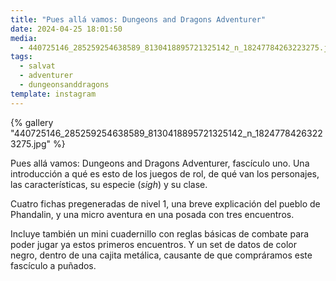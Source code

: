 ```yaml
---
title: "Pues allá vamos: Dungeons and Dragons Adventurer"
date: 2024-04-25 18:01:50
media:
  - 440725146_285259254638589_8130418895721325142_n_18247784263223275.jpg
tags:
  - salvat
  - adventurer
  - dungeonsanddragons
template: instagram
---
```


{% gallery "440725146_285259254638589_8130418895721325142_n_18247784263223275.jpg" %}

Pues allá vamos: Dungeons and Dragons Adventurer, fascículo uno. Una introducción a qué es esto de los juegos de rol, de qué van los personajes, las características, su especie (*sigh*) y su clase.

Cuatro fichas pregeneradas de nivel 1, una breve explicación del pueblo de Phandalin, y una micro aventura en una posada con tres encuentros. 

Incluye también un mini cuadernillo con reglas básicas de combate para poder jugar ya estos primeros encuentros. Y un set de datos de color negro, dentro de una cajita metálica, causante de que compráramos este fascículo a puñados.


